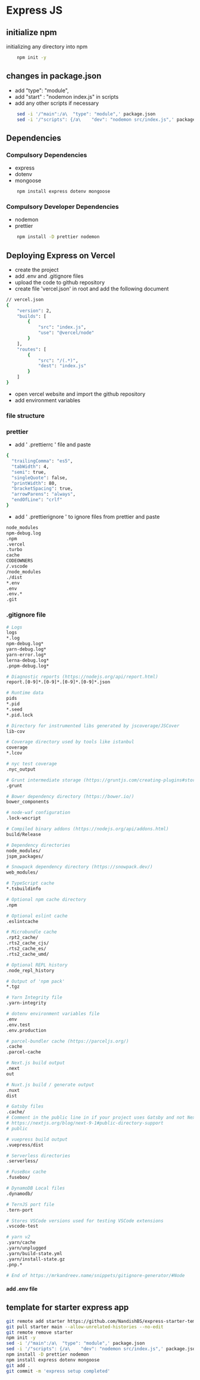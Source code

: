 # Express JS

## initialize npm
initializing any directory into npm
```bash
    npm init -y
```

## changes in package.json
- add "type": "module",
- add "start" : "nodemon index.js" in scripts
- add any other scripts if necessary
```bash
    sed -i '/"main":/a\  "type": "module",' package.json
    sed -i '/"scripts": {/a\    "dev": "nodemon src/index.js",' package.json
```

## Dependencies
### Compulsory Dependencies
- express
- dotenv
- mongoose
```bash
    npm install express dotenv mongoose
```
### Compulsory Developer Dependencies
- nodemon
- prettier

```bash
    npm install -D prettier nodemon
```

## Deploying Express on Vercel
- create the project
- add .env and .gitignore files
- upload the code to github repository
- create file 'vercel.json' in root and add the following document
```bash
// vercel.json
{
    "version": 2,
    "builds": [
        {
            "src": "index.js",
            "use": "@vercel/node"
        }
    ],
    "routes": [
        {
            "src": "/(.*)",
            "dest": "index.js"
        }
    ]
}
```
- open vercel website and import the github repository
- add environment variables

### file structure

### prettier
- add ' .prettierrc ' file and paste
```bash
{
  "trailingComma": "es5",
  "tabWidth": 4,
  "semi": true,
  "singleQuote": false,
  "printWidth": 80,
  "bracketSpacing": true,
  "arrowParens": "always",
  "endOfLine": "crlf"
}
```
- add ' .prettierignore ' to ignore files from prettier and paste
```bash
node_modules
npm-debug.log
.npm
.vercel
.turbo
cache
CODEOWNERS
/.vscode
/node_modules
./dist
*.env
.env
.env.*
.git
```
### .gitignore file
```bash
# Logs
logs
*.log
npm-debug.log*
yarn-debug.log*
yarn-error.log*
lerna-debug.log*
.pnpm-debug.log*

# Diagnostic reports (https://nodejs.org/api/report.html)
report.[0-9]*.[0-9]*.[0-9]*.[0-9]*.json

# Runtime data
pids
*.pid
*.seed
*.pid.lock

# Directory for instrumented libs generated by jscoverage/JSCover
lib-cov

# Coverage directory used by tools like istanbul
coverage
*.lcov

# nyc test coverage
.nyc_output

# Grunt intermediate storage (https://gruntjs.com/creating-plugins#storing-task-files)
.grunt

# Bower dependency directory (https://bower.io/)
bower_components

# node-waf configuration
.lock-wscript

# Compiled binary addons (https://nodejs.org/api/addons.html)
build/Release

# Dependency directories
node_modules/
jspm_packages/

# Snowpack dependency directory (https://snowpack.dev/)
web_modules/

# TypeScript cache
*.tsbuildinfo

# Optional npm cache directory
.npm

# Optional eslint cache
.eslintcache

# Microbundle cache
.rpt2_cache/
.rts2_cache_cjs/
.rts2_cache_es/
.rts2_cache_umd/

# Optional REPL history
.node_repl_history

# Output of 'npm pack'
*.tgz

# Yarn Integrity file
.yarn-integrity

# dotenv environment variables file
.env
.env.test
.env.production

# parcel-bundler cache (https://parceljs.org/)
.cache
.parcel-cache

# Next.js build output
.next
out

# Nuxt.js build / generate output
.nuxt
dist

# Gatsby files
.cache/
# Comment in the public line in if your project uses Gatsby and not Next.js
# https://nextjs.org/blog/next-9-1#public-directory-support
# public

# vuepress build output
.vuepress/dist

# Serverless directories
.serverless/

# FuseBox cache
.fusebox/

# DynamoDB Local files
.dynamodb/

# TernJS port file
.tern-port

# Stores VSCode versions used for testing VSCode extensions
.vscode-test

# yarn v2
.yarn/cache
.yarn/unplugged
.yarn/build-state.yml
.yarn/install-state.gz
.pnp.*

# End of https://mrkandreev.name/snippets/gitignore-generator/#Node
```
#### add .env file

## template for starter express app
```bash
git remote add starter https://github.com/NandishBS/express-starter-template.git
git pull starter main --allow-unrelated-histories --no-edit
git remote remove starter
npm init -y
sed -i '/"main":/a\  "type": "module",' package.json
sed -i '/"scripts": {/a\    "dev": "nodemon src/index.js",' package.json
npm install -D prettier nodemon
npm install express dotenv mongoose
git add .
git commit -m 'express setup completed'
```